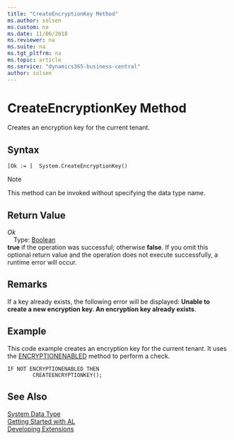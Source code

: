 ```yaml
---
title: "CreateEncryptionKey Method"
ms.author: solsen
ms.custom: na
ms.date: 11/06/2018
ms.reviewer: na
ms.suite: na
ms.tgt_pltfrm: na
ms.topic: article
ms.service: "dynamics365-business-central"
author: solsen
---
```

[//]: # (START>DO_NOT_EDIT)
[//]: # (IMPORTANT:Do not edit any of the content between here and the END>DO_NOT_EDIT.)
[//]: # (Any modifications should be made in the .xml files in the ModernDev repo.)
# CreateEncryptionKey Method
Creates an encryption key for the current tenant.

## Syntax
```
[Ok := ]  System.CreateEncryptionKey()
```
> [!NOTE]  
> This method can be invoked without specifying the data type name.  


## Return Value
*Ok*  
&emsp;Type: [Boolean](../boolean/boolean-data-type.md)  
**true** if the operation was successful; otherwise **false**.  If you omit this optional return value and the operation does not execute successfully, a runtime error will occur.    


[//]: # (IMPORTANT: END>DO_NOT_EDIT)

## Remarks  
 If a key already exists, the following error will be displayed: **Unable to create a new encryption key. An encryption key already exists**.  

## Example  
 This code example creates an encryption key for the current tenant. It uses the [ENCRYPTIONENABLED](../../methods/devenv-encryptionenabled-method.md) method to perform a check.  

```  
IF NOT ENCRYPTIONENABLED THEN  
        CREATEENCRYPTIONKEY();  
```  
## See Also
[System Data Type](system-data-type.md)  
[Getting Started with AL](../../devenv-get-started.md)  
[Developing Extensions](../../devenv-dev-overview.md)